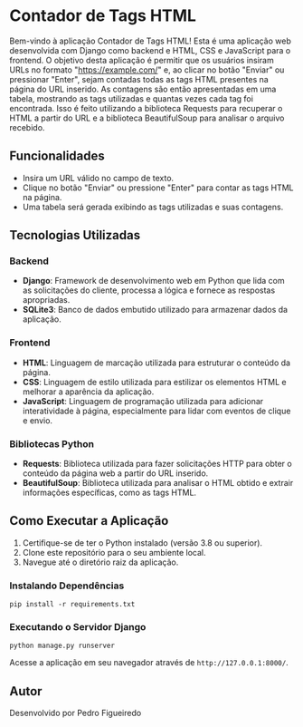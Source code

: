 # Contador de Tags HTML

Bem-vindo à aplicação Contador de Tags HTML! Esta é uma aplicação web desenvolvida com Django como backend e HTML, CSS e JavaScript para o frontend. O objetivo desta aplicação é permitir que os usuários insiram URLs no formato "https://example.com/" e, ao clicar no botão "Enviar" ou pressionar "Enter", sejam contadas todas as tags HTML presentes na página do URL inserido. As contagens são então apresentadas em uma tabela, mostrando as tags utilizadas e quantas vezes cada tag foi encontrada. Isso é feito utilizando a biblioteca Requests para recuperar o HTML a partir do URL e a biblioteca BeautifulSoup para analisar o arquivo recebido.

## Funcionalidades

- Insira um URL válido no campo de texto.
- Clique no botão "Enviar" ou pressione "Enter" para contar as tags HTML na página.
- Uma tabela será gerada exibindo as tags utilizadas e suas contagens.

## Tecnologias Utilizadas

### Backend

- **Django**: Framework de desenvolvimento web em Python que lida com as solicitações do cliente, processa a lógica e fornece as respostas apropriadas.
- **SQLite3**: Banco de dados embutido utilizado para armazenar dados da aplicação.


### Frontend

- **HTML**: Linguagem de marcação utilizada para estruturar o conteúdo da página.
- **CSS**: Linguagem de estilo utilizada para estilizar os elementos HTML e melhorar a aparência da aplicação.
- **JavaScript**: Linguagem de programação utilizada para adicionar interatividade à página, especialmente para lidar com eventos de clique e envio.

### Bibliotecas Python

- **Requests**: Biblioteca utilizada para fazer solicitações HTTP para obter o conteúdo da página web a partir do URL inserido.
- **BeautifulSoup**: Biblioteca utilizada para analisar o HTML obtido e extrair informações específicas, como as tags HTML.

## Como Executar a Aplicação

1. Certifique-se de ter o Python instalado (versão 3.8 ou superior).
2. Clone este repositório para o seu ambiente local.
3. Navegue até o diretório raiz da aplicação.

### Instalando Dependências

`pip install -r requirements.txt`

### Executando o Servidor Django

`python manage.py runserver`

Acesse a aplicação em seu navegador através de `http://127.0.0.1:8000/`.

## Autor

Desenvolvido por Pedro Figueiredo
